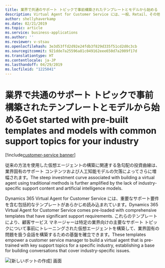 ```yaml
---
title: 業界で共通のサポート トピックで事前構築されたテンプレートとモデルから始める
description: Virtual Agent for Customer Service には、一般、Retail、その他のサポート ニーズの高い多くの業界に関連する包括的なテンプレートがあらかじめ読み込まれています。
author: shellyhaverkamp
ms.date: 02/21/2019
ms.topic: article
ms.service: business-applications
ms.author: ''
ms.reviewer: v-stsau
ms.openlocfilehash: 3e3d53ffd2d92e24fdb3f829d335f51cd2d0c3cb
ms.sourcegitcommit: 921dde7a25596a81c049162eee650d7a2009f17d
ms.translationtype: HT
ms.contentlocale: ja-JP
ms.lasthandoff: 04/29/2019
ms.locfileid: "1225041"
---
```

<!--from editor: Please provide caption info for screenshot.-->

# <a name="get-started-with-pre-built-templates-and-models-with-common-support-topics-for-your-industry"></a><span data-ttu-id="fd825-103">業界で共通のサポート トピックで事前構築されたテンプレートとモデルから始める</span><span class="sxs-lookup"><span data-stu-id="fd825-103">Get started with pre-built templates and models with common support topics for your industry</span></span>
[!include[customer-service banner](../../../includes/dynamics365-ai-customer-service.md)]


<span data-ttu-id="fd825-104">従来の方法を使用した仮想エージェントの構築に関連する急勾配の投資曲線は、業界固有のサポート コンテンツおよび人工知能モデルの欠落によってさらに増幅されます。</span><span class="sxs-lookup"><span data-stu-id="fd825-104">The steep investment curve associated with building a virtual agent using traditional methods is further amplified by the lack of industry-specific support content and artificial intelligence models.</span></span>

<span data-ttu-id="fd825-105">Dynamics 365 Virtual Agent for Customer Service には、重要なサポート要件を含む包括的なテンプレートがあらかじめ読み込まれています。</span><span class="sxs-lookup"><span data-stu-id="fd825-105">Dynamics 365 Virtual Agent for Customer Service comes pre-loaded with comprehensive templates that have significant support requirements.</span></span> <span data-ttu-id="fd825-106">これらのテンプレートにより、顧客サービス マネージャーは特定の業界向けの主要なサポート トピックについて事前にトレーニングされた仮想エージェントを構築して、業界固有の問題を扱う会話を構築するための基盤を確立できます。</span><span class="sxs-lookup"><span data-stu-id="fd825-106">These templates empower a customer service manager to build a virtual agent that is pre-trained with key support topics for a specific industry, establishing a base for building conversations that cover industry-specific issues.</span></span>

![[新しいボットの作成] 画面](../media/customer-service-virtual-agent-5.png)
